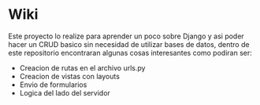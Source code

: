 # Wiki

Este proyecto lo realize para aprender un poco sobre Django y asi poder hacer un CRUD basico
sin necesidad de utilizar bases de datos, dentro de este repositorio encontraran algunas cosas interesantes 
como podiran ser:
  * Creacion de rutas en el archivo urls.py
  * Creacion de vistas con layouts
  * Envio de formularios
  * Logica del lado del servidor
